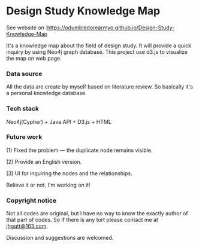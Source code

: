 # Design Study Knowledge Map
See website on :https://odumbledorearmyo.github.io/Design-Study-Knowledge-Map

It's a knowledge map about the field of design study. It will provide a quick inquiry by using Neo4j graph database. This project use d3.js to visualize the map on web page. 

### Data source
All the data are create by myself based on literature review. So basically it's a personal knowledge database. 

### Tech stack
Neo4j(Cypher) + Java API + D3.js + HTML

### Future work
(1) Fixed the problem — the duplicate node remains visible.  

(2) Provide an English version.

(3) UI for inquiring the nodes and the relationships.

Believe it or not, I'm working on it!



### Copyright notice
Not all codes are original, but I have no way to know the exactly author of that part of codes. So if there is any tort please contact me at jhgqtt@163.com.

Discussion and suggestions are welcomed.
